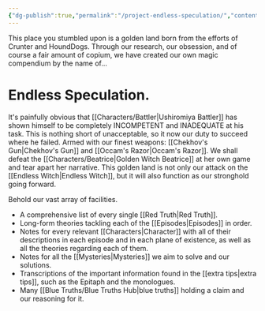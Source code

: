 ```yaml
---
{"dg-publish":true,"permalink":"/project-endless-speculation/","contentClasses":"center-headings red-truth red-links blue-truth","tags":["gardenEntry"],"created":"2025-02-27T17:44:11.788+01:00","updated":"2025-03-23T17:26:33.917+01:00"}
---
```



This place you stumbled upon is a golden land born from the efforts of Crunter and HoundDogs.
Through our research, our obsession, and of course a fair amount of copium, we have created our own magic compendium by the name of...
# Endless Speculation.

It's painfully obvious that [[Characters/Battler\|Ushiromiya Battler]] has shown himself to be completely INCOMPETENT and INADEQUATE at his task. This is nothing short of unacceptable, so it now our duty to succeed where he failed.
Armed with our finest weapons: [[Chekhov's Gun\|Chekhov's Gun]] and [[Occam's Razor\|Occam's Razor]]. We shall defeat the [[Characters/Beatrice\|Golden Witch Beatrice]] at her own game and tear apart her narrative.
This golden land is not only our attack on the [[Endless Witch\|Endless Witch]], but it will also function as our stronghold going forward.

Behold our vast array of facilities.
- A comprehensive list of every single [[Red Truth\|Red Truth]].
- Long-form theories tackling each of the [[Episodes\|Episodes]] in order.
- Notes for every relevant [[Characters\|Character]] with all of their descriptions in each episode and in each plane of existence, as well as all the theories regarding each of them.
- Notes for all the [[Mysteries\|Mysteries]] we aim to solve and our solutions.
- Transcriptions of the important information found in the [[extra tips\|extra tips]], such as the Epitaph and the monologues.
- Many [[Blue Truths/Blue Truths Hub\|blue truths]] holding a claim and our reasoning for it.

